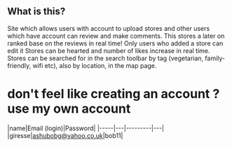 ## What is this?

Site which allows users with account to upload stores and other users which have account can review and make comments. 
This stores a later on ranked base on the reviews in real time!
Only users who added a store can edit it
Stores can be hearted and number of likes increase in real time.
Stores can be searched for in the search toolbar by tag (vegetarian, family-friendly, wifi etc), also by location, in the map page.




# don't feel like creating an account ? use my own account

|name|Email (login)|Password|
|-----|---|---------|---|
 |giresse|ashubobg@yahoo.co.uk|bob11|




